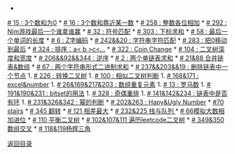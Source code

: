 * 
[# 15 : 3个数和为0](3Sum.md)
* 
[# 16 : 3个数和靠近某一数](3Sum-Closest.md)
* 
[# 258 : 整数各位相加](add_digits.md)
* 
[# 292 : Nim游戏最后一个谁拿谁赢](Nim_game.md)
* 
[# 32 : 符号匹配](Longest_Valid_Parentheses.md)
* 
[# 303 : 下标求和](sum_between_indices.md)
* 
[# 58 : 最后一个单词的长度](Length_last_word.md)
* 
[# 6 : Z字编码](ZigZag_conversion.md)
* 
[# 242&&20 : 字符串字符匹配](anagram.md)
* 
[# 283 : 把0移动到最后](movezeroes.md)
* 
[# 324 : 排序：a< b >c<...](324_Wiggle_sort.md)
* 
[# 322 : Coin Change](coin_change.md)
* 
[# 104 : 二叉树深度和宽度](depthofbinarytree.md)
* 
[# 206&&92&&344 : 逆序](rslinked.md)
* 
[# 2 : 两个单链表求和](sl_sum.md)
* 
[# 21&88 合并链表&数组](list_merge.md)
* 
[# 67 : 两个字符串形式二进制求和](67.md)
* 
[# 237&&203&&19 : 删除链表中一个节点](node.md)
1. 
[# 226 : 转换二叉树](invert.md)
1. 
[# 100 : 相似二叉树判断](same_binary.md)
1. 
[# 168&171 : excel&number](excel.md)
1. 
[# 26&169&217&203 : 数组重复元素](dup.md)
1. 
[# 13 : 罗马数](roman_int.md)
1. 
[# 191&190&231 : bitset的用法](bitset.md)
1. 
[# 328  : 奇偶重排](odd_even.md)
1. 
[# 141&142&234 :  链表中是否有环](palindrome.md)
1. 
[# 231&326&342  : 幂的判断](power.md)
* 
[# 202&263  : Hapy&Ugly Number](hunumber.md)
* 
[#70 stairs](fib.md)
* 
[# 345 翻转](reser.md)
* 
[# 121 相差最大](diffmax.md)
* 
[# 232&225  栈与队列 ](stack_q.md)
* 
[#  66模拟大数相加进位](jinbit.md)
* 
[# 110 平衡二叉树](balance.md)
* 
[# 102&107&111 遍历leetcode二叉树](bottom_up.md)
* 
[# 349&350 数组交叉](intersection.md)
* 
[# 118&119杨辉三角](pascal.md)


[返回目录](../README.md)